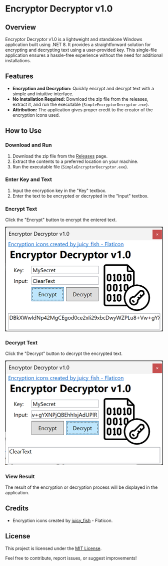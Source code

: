 # Encryptor Decryptor v1.0

## Overview

Encryptor Decryptor v1.0 is a lightweight and standalone Windows application built using .NET 8. It provides a straightforward solution for encrypting and decrypting text using a user-provided key. This single-file application ensures a hassle-free experience without the need for additional installations.

## Features

- **Encryption and Decryption:** Quickly encrypt and decrypt text with a simple and intuitive interface.
- **No Installation Required:** Download the zip file from the releases, extract it, and run the executable (`SimpleEncryptorDecryptor.exe`).
- **Attribution:** The application gives proper credit to the creator of the encryption icons used.

## How to Use

### Download and Run

1. Download the zip file from the [Releases](https://github.com/gravity-api/simple-encryptor-decryptor/releases) page.
2. Extract the contents to a preferred location on your machine.
3. Run the executable file (`SimpleEncryptorDecryptor.exe`).

### Enter Key and Text

1. Input the encryption key in the "Key" textbox.
2. Enter the text to be encrypted or decrypted in the "Input" textbox.

### Encrypt Text

Click the "Encrypt" button to encrypt the entered text.

![Application Screenshot](/screenshots/1.png)

### Decrypt Text

Click the "Decrypt" button to decrypt the encrypted text.

![Application Screenshot](/screenshots/2.png)

### View Result

The result of the encryption or decryption process will be displayed in the application.

## Credits

- Encryption icons created by [juicy_fish](https://www.flaticon.com/free-icons/encryption) - Flaticon.

## License

This project is licensed under the [MIT License](LICENSE).

Feel free to contribute, report issues, or suggest improvements!

